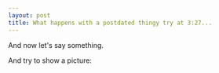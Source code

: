 ```yaml
---
layout: post
title: What happens with a postdated thingy try at 3:27...
---
```

And now let's say something.

And try to show a picture:


